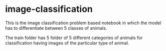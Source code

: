 # image-classification

This is the image classification problem based notebook in which the model has to differentiate between 5 classes of animals.

<!--- In this i am importing the data of zip file from the google drive's shared link. The data is in zip format having three files/folders in it.
1) train folder
2) test folder
3) submission file format 
--->

<!--- test folder and submission file format is not of your's need.
--->

The train folder has 5 folder of 5 different categories of animals for classification having images of the particular type of animal.


<!--- ### Note :--
In this, i did'nt use any famous or fancy models to train the model.
--->

<!--- If anyone face any kind of difficultiy in loading the data, feel free to comment so that i can provide you the same.
--->

